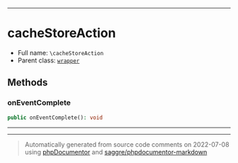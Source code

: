 ***

# cacheStoreAction





* Full name: `\cacheStoreAction`
* Parent class: [`wrapper`](./yxorP/inc/wrapper.md)




## Methods


### onEventComplete



```php
public onEventComplete(): void
```











***


***
> Automatically generated from source code comments on 2022-07-08 using [phpDocumentor](http://www.phpdoc.org/) and [saggre/phpdocumentor-markdown](https://github.com/Saggre/phpDocumentor-markdown)
